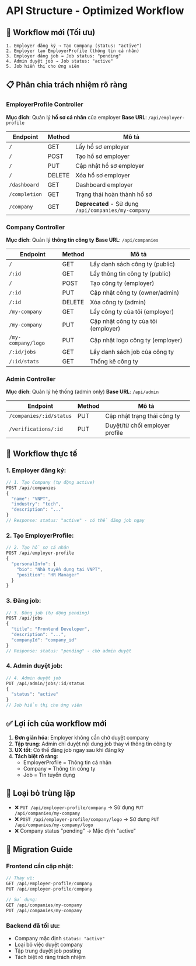 # API Structure - Optimized Workflow

## 🎯 **Workflow mới (Tối ưu)**

```
1. Employer đăng ký → Tạo Company (status: "active")
2. Employer tạo EmployerProfile (thông tin cá nhân)
3. Employer đăng job → Job status: "pending" 
4. Admin duyệt job → Job status: "active"
5. Job hiển thị cho ứng viên
```

## 📋 **Phân chia trách nhiệm rõ ràng**

### **EmployerProfile Controller** 
**Mục đích**: Quản lý **hồ sơ cá nhân** của employer
**Base URL**: `/api/employer-profile`

| Endpoint | Method | Mô tả |
|----------|--------|-------|
| `/` | GET | Lấy hồ sơ employer |
| `/` | POST | Tạo hồ sơ employer |
| `/` | PUT | Cập nhật hồ sơ employer |
| `/` | DELETE | Xóa hồ sơ employer |
| `/dashboard` | GET | Dashboard employer |
| `/completion` | GET | Trạng thái hoàn thành hồ sơ |
| `/company` | GET | **Deprecated** - Sử dụng `/api/companies/my-company` |

### **Company Controller**
**Mục đích**: Quản lý **thông tin công ty**
**Base URL**: `/api/companies`

| Endpoint | Method | Mô tả |
|----------|--------|-------|
| `/` | GET | Lấy danh sách công ty (public) |
| `/:id` | GET | Lấy thông tin công ty (public) |
| `/` | POST | Tạo công ty (employer) |
| `/:id` | PUT | Cập nhật công ty (owner/admin) |
| `/:id` | DELETE | Xóa công ty (admin) |
| `/my-company` | GET | Lấy công ty của tôi (employer) |
| `/my-company` | PUT | Cập nhật công ty của tôi (employer) |
| `/my-company/logo` | PUT | Cập nhật logo công ty (employer) |
| `/:id/jobs` | GET | Lấy danh sách job của công ty |
| `/:id/stats` | GET | Thống kê công ty |

### **Admin Controller**
**Mục đích**: Quản lý hệ thống (admin only)
**Base URL**: `/api/admin`

| Endpoint | Method | Mô tả |
|----------|--------|-------|
| `/companies/:id/status` | PUT | Cập nhật trạng thái công ty |
| `/verifications/:id` | PUT | Duyệt/từ chối employer profile |

## 🔄 **Workflow thực tế**

### **1. Employer đăng ký:**
```javascript
// 1. Tạo Company (tự động active)
POST /api/companies
{
  "name": "VNPT",
  "industry": "tech",
  "description": "..."
}
// Response: status: "active" - có thể đăng job ngay
```

### **2. Tạo EmployerProfile:**
```javascript
// 2. Tạo hồ sơ cá nhân
POST /api/employer-profile
{
  "personalInfo": {
    "bio": "Nhà tuyển dụng tại VNPT",
    "position": "HR Manager"
  }
}
```

### **3. Đăng job:**
```javascript
// 3. Đăng job (tự động pending)
POST /api/jobs
{
  "title": "Frontend Developer",
  "description": "...",
  "companyId": "company_id"
}
// Response: status: "pending" - chờ admin duyệt
```

### **4. Admin duyệt job:**
```javascript
// 4. Admin duyệt job
PUT /api/admin/jobs/:id/status
{
  "status": "active"
}
// Job hiển thị cho ứng viên
```

## ✅ **Lợi ích của workflow mới**

1. **Đơn giản hóa**: Employer không cần chờ duyệt company
2. **Tập trung**: Admin chỉ duyệt nội dung job thay vì thông tin công ty
3. **UX tốt**: Có thể đăng job ngay sau khi đăng ký
4. **Tách biệt rõ ràng**: 
   - EmployerProfile = Thông tin cá nhân
   - Company = Thông tin công ty
   - Job = Tin tuyển dụng

## 🚫 **Loại bỏ trùng lặp**

- ❌ `PUT /api/employer-profile/company` → Sử dụng `PUT /api/companies/my-company`
- ❌ `POST /api/employer-profile/company/logo` → Sử dụng `PUT /api/companies/my-company/logo`
- ❌ Company status "pending" → Mặc định "active"

## 📝 **Migration Guide**

### **Frontend cần cập nhật:**
```javascript
// Thay vì:
GET /api/employer-profile/company
PUT /api/employer-profile/company

// Sử dụng:
GET /api/companies/my-company
PUT /api/companies/my-company
```

### **Backend đã tối ưu:**
- Company mặc định `status: "active"`
- Loại bỏ việc duyệt company
- Tập trung duyệt job posting
- Tách biệt rõ ràng trách nhiệm
